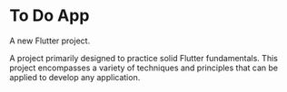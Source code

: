 # To Do App

A new Flutter project.

A project primarily designed to practice solid Flutter fundamentals. This project encompasses a variety of techniques and principles that can be applied to develop any application.
